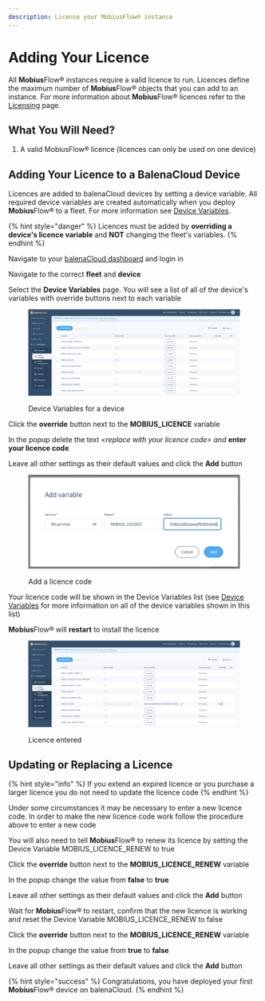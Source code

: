 ```yaml
---
description: License your MobiusFlow® instance
---
```


# Adding Your Licence

All **Mobius**Flow® instances require a valid licence to run. Licences define the maximum number of **Mobius**Flow® objects that you can add to an instance. For more information about **Mobius**Flow® licences refer to the [Licensing](../../technical-docs/licensing-v1.19.1-and-later.md) page.

## What You Will Need?

1. A valid MobiusFlow® licence (licences can only be used on one device)

## Adding Your Licence to a BalenaCloud Device

Licences are added to balenaCloud devices by setting a device variable. All required device variables are created automatically when you deploy **Mobius**Flow® to a fleet. For more information see [Device Variables](set-the-hub-id.md).

{% hint style="danger" %}
Licences must be added by **overriding a device's licence variable** and **NOT** changing the fleet's variables.
{% endhint %}

Navigate to your [balenaCloud dashboard](https://dashboard.balena-cloud.com/?) and login in

Navigate to the correct **fleet** and **device**

Select the **Device Variables** page. You will see a list of all of the device's variables with override buttons next to each variable

<figure><img src="../../.gitbook/assets/Balena Variables.png" alt=""><figcaption><p>Device Variables for a device</p></figcaption></figure>

Click the **override** button next to the **MOBIUS\_LICENCE** variable

In the popup delete the text _\<replace with your licence code> and_ **enter your licence code**&#x20;

Leave all other settings as their default values and click the **Add** button

<figure><img src="../../.gitbook/assets/Balena Set Licence.png" alt=""><figcaption><p>Add a licence code</p></figcaption></figure>

Your licence code will be shown in the Device Variables list (see [Device Variables](set-the-hub-id.md) for more information on all of the device variables shown in this list)

**Mobius**Flow® will **restart** to install the licence&#x20;

<figure><img src="../../.gitbook/assets/Balena Licence Entered.png" alt=""><figcaption><p>Licence entered</p></figcaption></figure>

## Updating or Replacing a Licence

{% hint style="info" %}
If you extend an expired licence or you purchase a larger licence you do not need to update the licence code
{% endhint %}

Under some circumstances it may be necessary to enter a new licence code. In order to make the new licence code work follow the procedure above to enter a new code

You will also need to tell **Mobius**Flow® to renew its licence by setting the Device Variable MOBIUS\_LICENCE\_RENEW to true

Click the **override** button next to the **MOBIUS\_LICENCE\_RENEW** variable

In the popup change the value from **false** to **true**&#x20;

Leave all other settings as their default values and click the **Add** button

Wait for **Mobius**Flow® to restart, confirm that the new licence is working and reset the Device Variable MOBIUS\_LICENCE\_RENEW to false

Click the **override** button next to the **MOBIUS\_LICENCE\_RENEW** variable

In the popup change the value from **true** to **false**&#x20;

Leave all other settings as their default values and click the **Add** button

{% hint style="success" %}
Congratulations, you have deployed your first **Mobius**Flow® device on balenaCloud.
{% endhint %}
